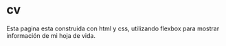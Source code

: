 # cv
Esta pagina esta construida con html y css, utilizando flexbox para mostrar información de mi hoja de vida.
